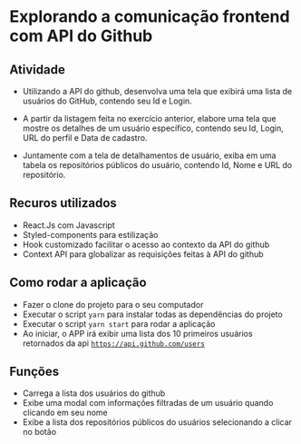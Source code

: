 # Explorando a comunicação frontend com API do Github

## Atividade

* Utilizando a API do github, desenvolva uma tela que exibirá uma lista de
usuários do GitHub, contendo seu Id e Login.

* A partir da listagem feita no exercício anterior, elabore uma tela que mostre os
detalhes de um usuário específico, contendo seu Id, Login, URL do perfil e Data de
cadastro.

* Juntamente com a tela de detalhamentos de usuário, exiba em uma tabela os
repositórios públicos do usuário, contendo Id, Nome e URL do repositório.

## Recuros utilizados
* React.Js com Javascript
* Styled-components para estilização
* Hook customizado facilitar o acesso ao contexto da API do github
* Context API para globalizar as requisições feitas à API do github

## Como rodar a aplicação
* Fazer o clone do projeto para o seu computador
* Executar o script `yarn` para instalar todas as dependências do projeto
* Executar o script `yarn start` para rodar a aplicação
* Ao iniciar, o APP irá exibir uma lista dos 10 primeiros usuários retornados da api [`https://api.github.com/users`](https://api.github.com/users)

## Funções
* Carrega a lista dos usuários do github
* Exibe uma modal com informações filtradas de um usuário quando clicando em seu nome
* Exibe a lista dos repositórios públicos do usuários selecionando a clicar no botão
